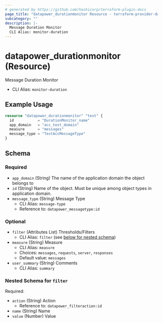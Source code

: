 ```yaml
---
# generated by https://github.com/hashicorp/terraform-plugin-docs
page_title: "datapower_durationmonitor Resource - terraform-provider-datapower"
subcategory: ""
description: |-
  Message Duration Monitor
  CLI Alias: monitor-duration
---
```


# datapower_durationmonitor (Resource)

Message Duration Monitor
  - CLI Alias: `monitor-duration`

## Example Usage

```terraform
resource "datapower_durationmonitor" "test" {
  id           = "DurationMonitor_name"
  app_domain   = "acc_test_domain"
  measure      = "messages"
  message_type = "TestAccMessageType"
}
```

<!-- schema generated by tfplugindocs -->
## Schema

### Required

- `app_domain` (String) The name of the application domain the object belongs to
- `id` (String) Name of the object. Must be unique among object types in application domain.
- `message_type` (String) Message Type
  - CLI Alias: `message-type`
  - Reference to: `datapower_messagetype:id`

### Optional

- `filter` (Attributes List) Thresholds/Filters
  - CLI Alias: `filter` (see [below for nested schema](#nestedatt--filter))
- `measure` (String) Measure
  - CLI Alias: `measure`
  - Choices: `messages`, `requests`, `server`, `responses`
  - Default value: `messages`
- `user_summary` (String) Comments
  - CLI Alias: `summary`

<a id="nestedatt--filter"></a>
### Nested Schema for `filter`

Required:

- `action` (String) Action
  - Reference to: `datapower_filteraction:id`
- `name` (String) Name
- `value` (Number) Value
